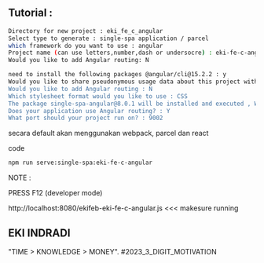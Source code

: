 
## Tutorial : 

```sh
Directory for new project : eki_fe_c_angular
Select type to generate : single-spa application / parcel
which framework do you want to use : angular
Project name (can use letters,number,dash or undersocre) : eki-fe-c-angular
Would you like to add Angular routing: N

need to install the following packages @angular/cli@15.2.2 : y
Would you like to share pseudonymous usage data about this project with the Angular Team at Google under Google's Privacy Policy... : No
Would you like to add Angular routing : N
Which stylesheet format would you like to use : CSS
The package single-spa-angular@8.0.1 will be installed and executed , Would you like to proceed? : Y
Does your application use Angular routing? : Y
What port should your project run on? : 9002
```

secara default akan menggunakan webpack, parcel dan react


code
```sh
npm run serve:single-spa:eki-fe-c-angular
```


NOTE :

PRESS F12 (developer mode)

http://localhost:8080/ekifeb-eki-fe-c-angular.js <<< makesure running 



## EKI INDRADI

"TIME > KNOWLEDGE > MONEY". #2023_3_DIGIT_MOTIVATION

